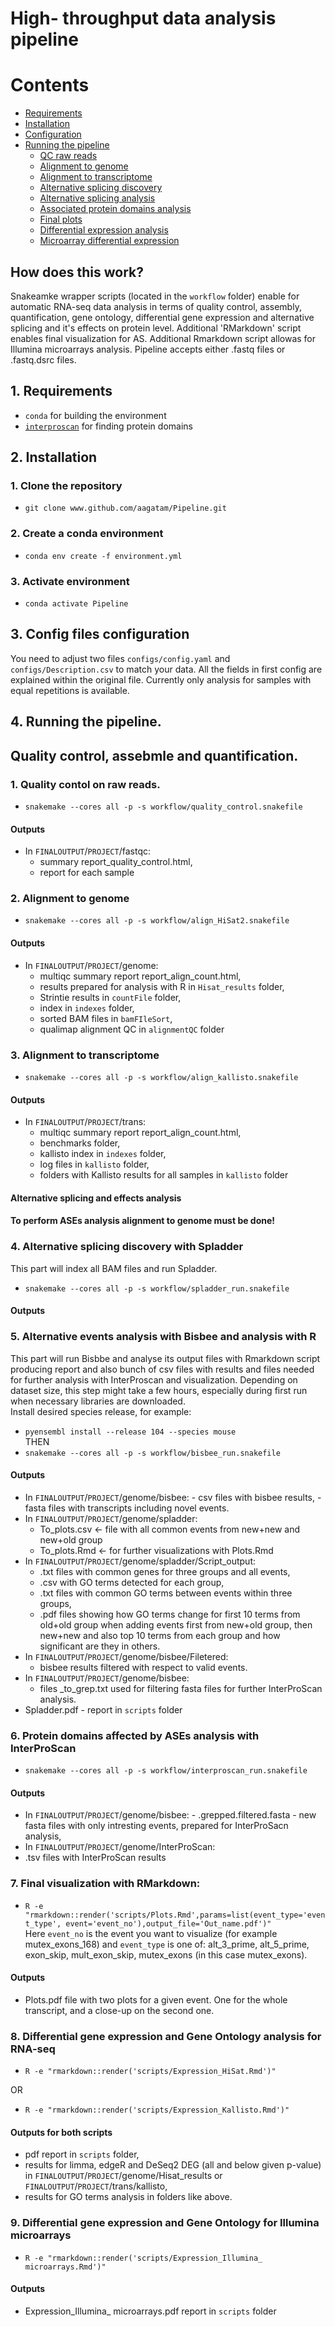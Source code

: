 # High- throughput data analysis pipeline
# Contents
- [Requirements](#requirements)
- [Installation](#installation)
- [Configuration](#config)
- [Running the pipeline](#run)
  - [QC raw reads](#qc)
  - [Alignment to genome](#genome)
  - [Alignment to transcriptome](#trans)
  - [Alternative splicing discovery](#asdis)
  - [Alternative splicing analysis](#asan)
  - [Associated protein domains analysis](#prot)
  - [Final plots](#plots)
  - [Differential expression analysis](#dif)
  - [Microarray differential expression](#micro)

## How does this work?
Snakeamke wrapper scripts (located in the `workflow` folder) enable for automatic RNA-seq data analysis in terms of quality control, assembly, quantification, gene ontology, differential gene expression and alternative splicing and it's effects on protein level. Additional 'RMarkdown' script enables final visualization for AS.
Additional Rmarkdown script allowas for Illumina microarrays analysis. Pipeline accepts either .fastq files or .fastq.dsrc files.

## 1. Requirements <a name="requirements"></a>
 - `conda` for building the environment
 - [`interproscan`](https://interproscan-docs.readthedocs.io/en/latest/UserDocs.html) for finding protein domains

## 2. Installation <a name="installation"></a>
### 1. Clone the repository
 - `git clone www.github.com/aagatam/Pipeline.git`
### 2. Create a conda environment
 - `conda env create -f environment.yml`
### 3. Activate environment
 - `conda activate Pipeline`

## 3. Config files configuration <a name="config"></a>
 You need to adjust two files `configs/config.yaml` and `configs/Description.csv` to match your data. All the fields in first config are explained within the original file. Currently only analysis for samples with equal repetitions is available.

## 4. Running the pipeline. <a name="run"></a>
## Quality control, assebmle and quantification.
### 1. Quality contol on raw reads. <a name="qc"></a>
 - `snakemake --cores all -p -s workflow/quality_control.snakefile`
#### **Outputs**
  - In `FINALOUTPUT`/`PROJECT`/fastqc:
    - summary report_quality_control.html,
    - report for each sample
### 2. Alignment to genome  <a name="genome"></a>
 - `snakemake --cores all -p -s workflow/align_HiSat2.snakefile`
#### **Outputs**
  - In `FINALOUTPUT`/`PROJECT`/genome:
    - multiqc summary report  report_align_count.html,
    - results prepared for analysis with R in `Hisat_results` folder,
    - Strintie results in `countFile` folder,
    - index in `indexes` folder,
    - sorted BAM files in `bamFIleSort`,
    - qualimap alignment QC in `alignmentQC` folder

### 3. Alignment to transcriptome <a name="trans"></a>
 - `snakemake --cores all -p -s workflow/align_kallisto.snakefile`
#### **Outputs**
  - In `FINALOUTPUT`/`PROJECT`/trans:
    - multiqc summary report report_align_count.html,
    - benchmarks folder,
    - kallisto index in `indexes` folder,
    - log files in `kallisto` folder,
    - folders with Kallisto results for all samples in `kallisto` folder

#### Alternative splicing and effects analysis
#### To perform ASEs analysis alignment to genome must be done!

### 4. Alternative splicing discovery with Spladder  <a name="asdis"></a>
This part will index all BAM files and run Spladder.
 - `snakemake --cores all -p -s workflow/spladder_run.snakefile`
#### **Outputs**

### 5. Alternative events analysis with Bisbee and analysis with R <a name="asan"></a>
This part will run Bisbbe and analyse its output files with Rmarkdown script producing report and also bunch of csv files with results and files needed for further analysis with InterProscan and visualization. Depending on dataset size, this step might take a few hours, especially during first run when necessary libraries are downloaded. \
Install desired species release, for example:
 - `pyensembl install --release 104 --species mouse`\
 THEN
 - `snakemake --cores all -p -s workflow/bisbee_run.snakefile`
#### **Outputs**
   - In `FINALOUTPUT`/`PROJECT`/genome/bisbee:
    - csv files with bisbee results,
    - fasta files with transcripts including novel events.
  - In `FINALOUTPUT`/`PROJECT`/genome/spladder:
    - To_plots.csv <- file with all common events from new+new and new+old group
    - To_plots.Rmd <- for further visualizations with Plots.Rmd
  - In `FINALOUTPUT`/`PROJECT`/genome/spladder/Script_output:
    - .txt files with common genes for three groups and all events,
    - .csv with GO terms detected for each group,
    - .txt files with common GO terms between events within three groups,
    - .pdf files showing how GO terms change for first 10 terms from old+old group when adding events first from new+old group, then new+new and also top 10 terms from each group and how significant are they in others.
  - In `FINALOUTPUT`/`PROJECT`/genome/bisbee/Filetered:
    - bisbee results filtered with respect to valid events.
  - In `FINALOUTPUT`/`PROJECT`/genome/bisbee:
    - files  _to_grep.txt used for filtering fasta files for further InterProScan analysis.
  - Spladder.pdf - report in `scripts` folder

### 6. Protein domains affected by ASEs analysis with InterProScan <a name="prot"></a>
 - `snakemake --cores all -p -s workflow/interproscan_run.snakefile`
#### **Outputs**
   - In `FINALOUTPUT`/`PROJECT`/genome/bisbee:
    - .grepped.filtered.fasta - new fasta files with only intresting events, prepared for InterProSacn analysis,
  - In `FINALOUTPUT`/`PROJECT`/genome/InterProScan:
   - .tsv files with InterProScan results

### 7. Final visualization with RMarkdown: <a name="plots"></a>
 - `R -e "rmarkdown::render('scripts/Plots.Rmd',params=list(event_type='event_type', event='event_no'),output_file='Out_name.pdf')"` \
 Here `event_no` is the event you want to visualize (for example mutex_exons_168) and `event_type` is one of: alt_3_prime, alt_5_prime, exon_skip, mult_exon_skip, mutex_exons (in this case mutex_exons).
#### **Outputs**
   - Plots.pdf file with two plots for a given event. One for the whole transcript, and a close-up on the second one.

### 8. Differential gene expression and Gene Ontology analysis for RNA-seq <a name="dif"></a>
 - `R -e "rmarkdown::render('scripts/Expression_HiSat.Rmd')"`

 OR

 - `R -e "rmarkdown::render('scripts/Expression_Kallisto.Rmd')"`
#### **Outputs for both scripts**
   - pdf report in `scripts` folder,
   - results for limma, edgeR and DeSeq2 DEG (all and below given p-value) in `FINALOUTPUT`/`PROJECT`/genome/Hisat_results or `FINALOUTPUT`/`PROJECT`/trans/kallisto,
   - results for GO terms analysis in folders like above.

### 9. Differential gene expression and Gene Ontology for Illumina microarrays <a name="micro"></a>
 - `R -e "rmarkdown::render('scripts/Expression_Illumina_ microarrays.Rmd')"`
#### **Outputs**
   - Expression_Illumina_ microarrays.pdf report in `scripts` folder
